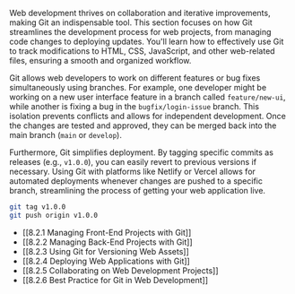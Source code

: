 Web development thrives on collaboration and iterative improvements, making Git an indispensable tool. This section focuses on how Git streamlines the development process for web projects, from managing code changes to deploying updates. You'll learn how to effectively use Git to track modifications to HTML, CSS, JavaScript, and other web-related files, ensuring a smooth and organized workflow.

Git allows web developers to work on different features or bug fixes simultaneously using branches. For example, one developer might be working on a new user interface feature in a branch called `feature/new-ui`, while another is fixing a bug in the `bugfix/login-issue` branch. This isolation prevents conflicts and allows for independent development. Once the changes are tested and approved, they can be merged back into the main branch (`main` or `develop`).

Furthermore, Git simplifies deployment. By tagging specific commits as releases (e.g., `v1.0.0`), you can easily revert to previous versions if necessary. Using Git with platforms like Netlify or Vercel allows for automated deployments whenever changes are pushed to a specific branch, streamlining the process of getting your web application live.

```bash
git tag v1.0.0
git push origin v1.0.0
```

- [[8.2.1 Managing Front-End Projects with Git]]
- [[8.2.2 Managing Back-End Projects with Git]]
- [[8.2.3 Using Git for Versioning Web Assets]]
- [[8.2.4 Deploying Web Applications with Git]]
- [[8.2.5 Collaborating on Web Development Projects]]
- [[8.2.6 Best Practice for Git in Web Development]]